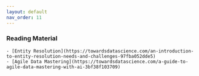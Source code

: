```yaml
---
layout: default
nav_order: 11
---
```

### Reading Material 
    - [Entity Resolution](https://towardsdatascience.com/an-introduction-to-entity-resolution-needs-and-challenges-97fba052dde5)
    - [Agile Data Mastering](https://towardsdatascience.com/a-guide-to-agile-data-mastering-with-ai-3bf38f103709)
